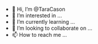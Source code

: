 - 👋 Hi, I’m @TaraCason
- 👀 I’m interested in ...
- 🌱 I’m currently learning ...
- 💞️ I’m looking to collaborate on ...
- 📫 How to reach me ...

<!---
TaraCason/TaraCason is a ✨ special ✨ repository because its `README.md` (this file) appears on your GitHub profile.
You can click the Preview link to take a look at your changes.
--->
